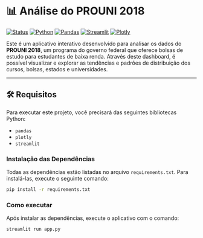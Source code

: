 # 📊 Análise do PROUNI 2018

[![Status](https://img.shields.io/badge/Status-Ativo-brightgreen)](https://github.com/CarlosFCode/analise-prouni-2018)
[![Python](https://img.shields.io/badge/Python-3.8%2B-blue?logo=python&logoColor=white)](https://www.python.org/)
[![Pandas](https://img.shields.io/badge/Pandas-v1.5.0-green?logo=pandas&logoColor=white)](https://pandas.pydata.org/)
[![Streamlit](https://img.shields.io/badge/Streamlit-v1.12-orange?logo=streamlit&logoColor=white)](https://streamlit.io/)
[![Plotly](https://img.shields.io/badge/Plotly-v5.0-blue?logo=plotly&logoColor=white)](https://plotly.com/)

Este é um aplicativo interativo desenvolvido para analisar os dados do **PROUNI 2018**, um programa do governo federal que oferece bolsas de estudo para estudantes de baixa renda. Através deste dashboard, é possível visualizar e explorar as tendências e padrões de distribuição dos cursos, bolsas, estados e universidades.

---

## 🛠️ Requisitos

Para executar este projeto, você precisará das seguintes bibliotecas Python:

- `pandas`
- `plotly`
- `streamlit`

### Instalação das Dependências

Todas as dependências estão listadas no arquivo `requirements.txt`. Para instalá-las, execute o seguinte comando:

```bash
pip install -r requirements.txt
```
### Como executar
Após instalar as dependências, execute o aplicativo com o comando:
```bash
streamlit run app.py
```
